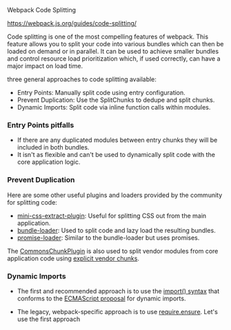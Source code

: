 Webpack Code Splitting

https://webpack.js.org/guides/code-splitting/

Code splitting is one of the most compelling features of webpack. This feature allows you to split your code into various bundles which can then be loaded on demand or in parallel. It can be used to achieve smaller bundles and control resource load prioritization which, if used correctly, can have a major impact on load time.

 three general approaches to code splitting available:

* Entry Points: Manually split code using entry configuration.
* Prevent Duplication: Use the SplitChunks to dedupe and split chunks.
* Dynamic Imports: Split code via inline function calls within modules.

### Entry Points pitfalls 

* If there are any duplicated modules between entry chunks they will be included in both bundles.
* It isn't as flexible and can't be used to dynamically split code with the core application logic.

### Prevent Duplication
Here are some other useful plugins and loaders provided by the community for splitting code:

* [mini-css-extract-plugin](https://webpack.js.org/plugins/mini-css-extract-plugin): Useful for splitting CSS out from the main application.
* [bundle-loader](https://webpack.js.org/loaders/bundle-loader): Used to split code and lazy load the resulting bundles.
* [promise-loader](https://github.com/gaearon/promise-loader): Similar to the bundle-loader but uses promises.

The [CommonsChunkPlugin](https://webpack.js.org/plugins/commons-chunk-plugin) is also used to split vendor modules from core application code using [explicit vendor chunks](https://webpack.js.org/plugins/commons-chunk-plugin/#explicit-vendor-chunk).


### Dynamic Imports

* The first and recommended approach is to use the [import() syntax](https://webpack.js.org/api/module-methods#import-) that conforms to the [ECMAScript proposal](https://github.com/tc39/proposal-dynamic-import) for dynamic imports. 

* The legacy, webpack-specific approach is to use [require.ensure](https://webpack.js.org/api/module-methods#require-ensure). Let's use the first approach


